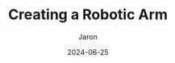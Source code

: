 ---
title: Creating a Robotic Arm
date: 2024-06-25 
categories: [Robotics]
tags: [programming, cad, design]     # TAG names should always be lowercase
author: Jaron
image:
  path: /assetsweb/robotarm/arm.jpg
  lqip: 
  alt: A robot arm holding a screw driver
---